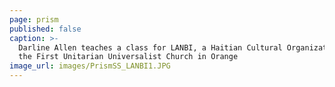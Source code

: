 ```yaml
---
page: prism
published: false
caption: >-
  Darline Allen teaches a class for LANBI, a Haitian Cultural Organization, at
  the First Unitarian Universalist Church in Orange
image_url: images/PrismSS_LANBI1.JPG
---
```

